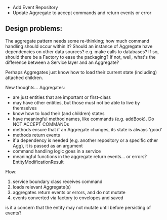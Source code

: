 * Add Event Repository
* Update Aggregate to accept commands and return events or error


## Design problems:
The aggregate pattern needs some re-thinking; how much command
handling should occur within it? Should an instance of Aggregate
have dependencies on other data sources? e.g. make calls to
databases? If so, should there be a Factory to ease the packaging?
If not, well, what's the difference between a Service layer and an Aggregate?

Perhaps Aggregates just know how to load their current state (including)
attached children.

New thoughts... Aggregates:

* are just entities that are important or first-class
* may have other entities, but those must not be able to live by themselves 
* know how to load their (and children) states
* have meaningful method names, like commands (e.g. addBook). Do NOT ACCEPT COMMANDs
* methods ensure that if an Aggregate changes, its state is always 'good'
* methods return events
* if a dependency is needed (e.g. another repository or a specific other Agg), it is 
 passed as an argument
* command handling logic goes in a service
* meaningful functions in the aggregate return events... or errors? EntityModificationResult


Flow:
1. service boundary class receives command
2. loads relevant Aggregate(s)
3. aggregates return events or errors, and do not mutate
4. events converted via factory to envelopes and saved

is it a concern that the entity may not mutate until before persisting of events?




